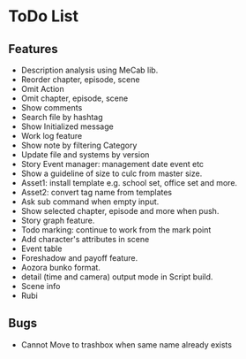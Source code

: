 ToDo List
====

## Features

* Description analysis using MeCab lib.
* Reorder chapter, episode, scene
* Omit Action
* Omit chapter, episode, scene
* Show comments
* Search file by hashtag
* Show Initialized message
* Work log feature
* Show note by filtering Category
* Update file and systems by version
* Story Event manager: management date event etc
* Show a guideline of size to culc from master size.
* Asset1: install template e.g. school set, office set and more.
* Asset2: convert tag name from templates
* Ask sub command when empty input.
* Show selected chapter, episode and more when push.
* Story graph feature.
* Todo marking: continue to work from the mark point
* Add character's attributes in scene
* Event table
* Foreshadow and payoff feature.
* Aozora bunko format.
* detail (time and camera) output mode in Script build.
* Scene info
* Rubi

## Bugs

* Cannot Move to trashbox when same name already exists
